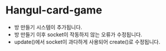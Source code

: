 # Hangul-card-game
- 방 만들기 시스템이 추가됩니다.  
- 방 만들기 이후 socket이 작동하지 않는 오류가 수정됩니다.  
- update()에서 socket이 과다하게 사용되어 create()로 수정됩니다.
